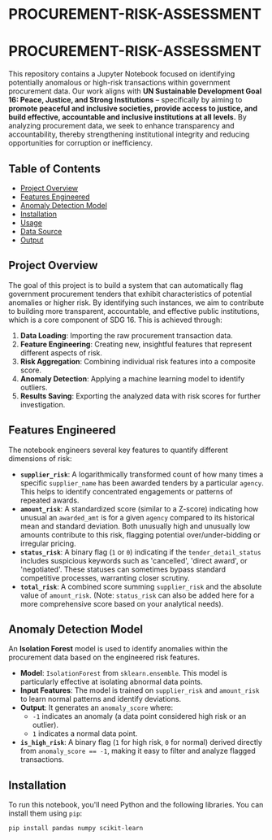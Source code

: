 # PROCUREMENT-RISK-ASSESSMENT
# PROCUREMENT-RISK-ASSESSMENT

This repository contains a Jupyter Notebook focused on identifying potentially anomalous or high-risk transactions within government procurement data. Our work aligns with **UN Sustainable Development Goal 16: Peace, Justice, and Strong Institutions** – specifically by aiming to **promote peaceful and inclusive societies, provide access to justice, and build effective, accountable and inclusive institutions at all levels.** By analyzing procurement data, we seek to enhance transparency and accountability, thereby strengthening institutional integrity and reducing opportunities for corruption or inefficiency.

## Table of Contents

-   [Project Overview](#project-overview)
-   [Features Engineered](#features-engineered)
-   [Anomaly Detection Model](#anomaly-detection-model)
-   [Installation](#installation)
-   [Usage](#usage)
-   [Data Source](#data-source)
-   [Output](#output)

## Project Overview

The goal of this project is to build a system that can automatically flag government procurement tenders that exhibit characteristics of potential anomalies or higher risk. By identifying such instances, we aim to contribute to building more transparent, accountable, and effective public institutions, which is a core component of SDG 16. This is achieved through:
1.  **Data Loading**: Importing the raw procurement transaction data.
2.  **Feature Engineering**: Creating new, insightful features that represent different aspects of risk.
3.  **Risk Aggregation**: Combining individual risk features into a composite score.
4.  **Anomaly Detection**: Applying a machine learning model to identify outliers.
5.  **Results Saving**: Exporting the analyzed data with risk scores for further investigation.

## Features Engineered

The notebook engineers several key features to quantify different dimensions of risk:

* **`supplier_risk`**: A logarithmically transformed count of how many times a specific `supplier_name` has been awarded tenders by a particular `agency`. This helps to identify concentrated engagements or patterns of repeated awards.
* **`amount_risk`**: A standardized score (similar to a Z-score) indicating how unusual an `awarded_amt` is for a given `agency` compared to its historical mean and standard deviation. Both unusually high and unusually low amounts contribute to this risk, flagging potential over/under-bidding or irregular pricing.
* **`status_risk`**: A binary flag (`1` or `0`) indicating if the `tender_detail_status` includes suspicious keywords such as 'cancelled', 'direct award', or 'negotiated'. These statuses can sometimes bypass standard competitive processes, warranting closer scrutiny.
* **`total_risk`**: A combined score summing `supplier_risk` and the absolute value of `amount_risk`. (Note: `status_risk` can also be added here for a more comprehensive score based on your analytical needs).

## Anomaly Detection Model

An **Isolation Forest** model is used to identify anomalies within the procurement data based on the engineered risk features.

* **Model**: `IsolationForest` from `sklearn.ensemble`. This model is particularly effective at isolating abnormal data points.
* **Input Features**: The model is trained on `supplier_risk` and `amount_risk` to learn normal patterns and identify deviations.
* **Output**: It generates an `anomaly_score` where:
    * `-1` indicates an anomaly (a data point considered high risk or an outlier).
    * `1` indicates a normal data point.
* **`is_high_risk`**: A binary flag (`1` for high risk, `0` for normal) derived directly from `anomaly_score == -1`, making it easy to filter and analyze flagged transactions.

## Installation

To run this notebook, you'll need Python and the following libraries. You can install them using `pip`:

```bash
pip install pandas numpy scikit-learn
